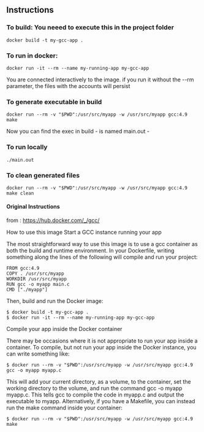 ## Instructions

### To build: **You neeed to execute this in the project folder**
```
docker build -t my-gcc-app .
```

### To run in docker:
```
docker run -it --rm --name my-running-app my-gcc-app
```

You are connected interactively to the image.
if you run it without the --rm parameter, the files with the accounts will  persist

### To generate executable in build
```
docker run --rm -v "$PWD":/usr/src/myapp -w /usr/src/myapp gcc:4.9 make
```

Now you can find the exec in build - is named main.out -

### To run locally
```
./main.out
```


### To clean generated files
```
docker run --rm -v "$PWD":/usr/src/myapp -w /usr/src/myapp gcc:4.9 make clean
```



#### Original Instructions

from : https://hub.docker.com/_/gcc/

How to use this image
Start a GCC instance running your app

The most straightforward way to use this image is to use a gcc container as both the build and runtime environment. In your Dockerfile, writing something along the lines of the following will compile and run your project:
```
FROM gcc:4.9
COPY . /usr/src/myapp
WORKDIR /usr/src/myapp
RUN gcc -o myapp main.c
CMD ["./myapp"]
```
Then, build and run the Docker image:
```
$ docker build -t my-gcc-app .
$ docker run -it --rm --name my-running-app my-gcc-app
```
Compile your app inside the Docker container

There may be occasions where it is not appropriate to run your app inside a container. To compile, but not run your app inside the Docker instance, you can write something like:
```
$ docker run --rm -v "$PWD":/usr/src/myapp -w /usr/src/myapp gcc:4.9 gcc -o myapp myapp.c
```
This will add your current directory, as a volume, to the container, set the working directory to the volume, and run the command gcc -o myapp myapp.c. This tells gcc to compile the code in myapp.c and output the executable to myapp. Alternatively, if you have a Makefile, you can instead run the make command inside your container:
```
$ docker run --rm -v "$PWD":/usr/src/myapp -w /usr/src/myapp gcc:4.9 make
```